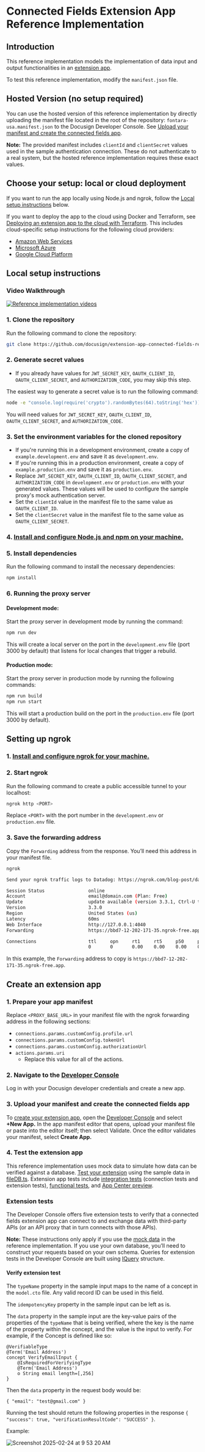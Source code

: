 # Connected Fields Extension App Reference Implementation
## Introduction
This reference implementation models the implementation of data input and output functionalities in an [extension app](https://developers.docusign.com/extension-apps/).

To test this reference implementation, modify the `manifest.json` file.

## Hosted Version (no setup required)
You can use the hosted version of this reference implementation by directly uploading the manifest file located in the root of the repository: `fontara-usa.manifest.json` to the Docusign Developer Console. See [Upload your manifest and create the connected fields app](#3-upload-your-manifest-and-create-the-connected-fields-app).

**Note:** The provided manifest includes `clientId` and `clientSecret` values used in the sample authentication connection. These do not authenticate to a real system, but the hosted reference implementation requires these exact values.

## Choose your setup: local or cloud deployment
If you want to run the app locally using Node.js and ngrok, follow the [Local setup instructions](#local-setup-instructions) below.

If you want to deploy the app to the cloud using Docker and Terraform, see [Deploying an extension app to the cloud with Terraform](terraform/README.md). This includes cloud-specific setup instructions for the following cloud providers:
- [Amazon Web Services](https://aws.amazon.com/)
- [Microsoft Azure](https://azure.microsoft.com/)
- [Google Cloud Platform](https://cloud.google.com/)

## Local setup instructions

### Video Walkthrough
[![Reference implementation videos](https://img.youtube.com/vi/_4p7GWK5aoA/0.jpg)](https://youtube.com/playlist?list=PLXpRTgmbu4orBQrYWPAXa4EBXv0IGGzID&feature=shared)

### 1. Clone the repository
Run the following command to clone the repository: 
```bash
git clone https://github.com/docusign/extension-app-connected-fields-reference-implementation.git
```

### 2. Generate secret values
- If you already have values for `JWT_SECRET_KEY`, `OAUTH_CLIENT_ID`, `OAUTH_CLIENT_SECRET`, and `AUTHORIZATION_CODE`, you may skip this step.

The easiest way to generate a secret value is to run the following command:
```bash
node -e "console.log(require('crypto').randomBytes(64).toString('hex'));"
```

You will need values for `JWT_SECRET_KEY`, `OAUTH_CLIENT_ID`, `OAUTH_CLIENT_SECRET`, and `AUTHORIZATION_CODE`.

### 3. Set the environment variables for the cloned repository
- If you're running this in a development environment, create a copy of `example.development.env` and save it as `development.env`.
- If you're running this in a production environment, create a copy of `example.production.env` and save it as `production.env`.
- Replace `JWT_SECRET_KEY`, `OAUTH_CLIENT_ID`, `OAUTH_CLIENT_SECRET`, and `AUTHORIZATION_CODE` in `development.env` or `production.env` with your generated values. These values will be used to configure the sample proxy's mock authentication server. 
- Set the `clientId` value in the manifest file to the same value as `OAUTH_CLIENT_ID`.
- Set the `clientSecret` value in the manifest file to the same value as `OAUTH_CLIENT_SECRET`.
### 4. [Install and configure Node.js and npm on your machine.](https://docs.npmjs.com/downloading-and-installing-node-js-and-npm)
### 5. Install dependencies
Run the following command to install the necessary dependencies:
```bash
npm install
```
### 6. Running the proxy server
#### Development mode:
Start the proxy server in development mode by running the command:
```bash
npm run dev
```

This will create a local server on the port in the `development.env` file (port 3000 by default) that listens for local changes that trigger a rebuild.

#### Production mode:
Start the proxy server in production mode by running the following commands:
```bash
npm run build
npm run start
```

This will start a production build on the port in the `production.env` file (port 3000 by default). 
## Setting up ngrok
### 1. [Install and configure ngrok for your machine.](https://ngrok.com/docs/getting-started/)
### 2. Start ngrok
Run the following command to create a public accessible tunnel to your localhost:

```bash
ngrok http <PORT>
```

Replace `<PORT>` with the port number in the `development.env` or `production.env` file.

### 3. Save the forwarding address
Copy the `Forwarding` address from the response. You’ll need this address in your manifest file.

```bash
ngrok                                                    

Send your ngrok traffic logs to Datadog: https://ngrok.com/blog-post/datadog-log

Session Status                online
Account                       email@domain.com (Plan: Free)
Update                        update available (version 3.3.1, Ctrl-U to update)
Version                       3.3.0
Region                        United States (us)
Latency                       60ms
Web Interface                 http://127.0.0.1:4040
Forwarding                    https://bbd7-12-202-171-35.ngrok-free.app -> http:

Connections                   ttl     opn     rt1     rt5     p50     p90
                              0       0       0.00    0.00    0.00    0.00
```

In this example, the `Forwarding` address to copy is `https://bbd7-12-202-171-35.ngrok-free.app`.
## Create an extension app
### 1. Prepare your app manifest
Replace `<PROXY_BASE_URL>` in your manifest file with the ngrok forwarding address in the following sections:
- `connections.params.customConfig.profile.url`
- `connections.params.customConfig.tokenUrl`
- `connections.params.customConfig.authorizationUrl`
- `actions.params.uri`
    * Replace this value for all of the actions.

### 2. Navigate to the [Developer Console](https://devconsole.docusign.com/apps)
Log in with your Docusign developer credentials and create a new app.

### 3. Upload your manifest and create the connected fields app
To [create your extension app](https://developers.docusign.com/extension-apps/build-an-extension-app/create/), open the [Developer Console](https://devconsole.docusign.com/apps) and select **+New App.** In the app manifest editor that opens, upload your manifest file or paste into the editor itself; then select Validate. Once the editor validates your manifest, select **Create App.** 

### 4. Test the extension app
This reference implementation uses mock data to simulate how data can be verified against a database. [Test your extension](https://developers.docusign.com/extension-apps/build-an-extension-app/test/) using the sample data in [fileDB.ts](https://github.com/docusign/extension-app-data-io-reference-implementation/blob/main/src/db/fileDB.ts). Extension app tests include [integration tests](https://developers.docusign.com/extension-apps/build-an-extension-app/test/integration-tests/) (connection tests and extension tests), [functional tests](https://developers.docusign.com/extension-apps/build-an-extension-app/test/functional-tests/), and [App Center preview](https://developers.docusign.com/extension-apps/build-an-extension-app/test/app-center-preview/). 


### Extension tests
The Developer Console offers five extension tests to verify that a connected fields extension app can connect to and exchange data with third-party APIs (or an API proxy that in turn connects with those APIs). 

**Note:** These instructions only apply if you use the [mock data](https://github.com/docusign/extension-app-data-io-reference-implementation/blob/main/src/db/fileDB.ts) in the reference implementation. If you use your own database, you’ll need to construct your requests based on your own schema. Queries for extension tests in the Developer Console are built using [IQuery](https://developers.docusign.com/extension-apps/extension-app-reference/extension-contracts/custom-query-language/) structure. 


#### Verify extension test
The `typeName` property in the sample input maps to the name of a concept in the `model.cto` file. Any valid record ID can be used in this field.

The `idempotencyKey` property in the sample input can be left as is.

The `data` property in the sample input are the key-value pairs of the properties of the `typeName` that is being verified, where the key is the name of the property within the concept, and the value is the input to verify. For example, if the Concept is defined like so:

```
@VerifiableType
@Term('Email Address')
concept VerifyEmailInput {
    @IsRequiredForVerifyingType
    @Term('Email Address')
    o String email length=[,256]
}
```

Then the `data` property in the request body would be:
```
{ "email": "test@gmail.com" }
```


Running the test should return the following properties in the response `{ "success": true, "verificationResultCode": "SUCCESS" }`.

Example:

![Screenshot 2025-02-24 at 9 53 20 AM](https://github.com/user-attachments/assets/f422c219-3a78-4eea-8896-bdf985a1728f)

